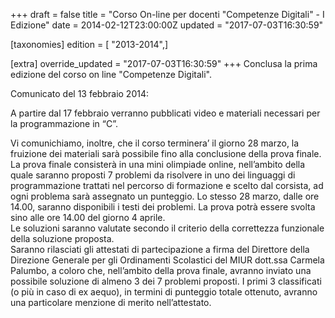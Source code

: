 +++
draft = false
title = "Corso On-line per docenti \"Competenze Digitali\" - I Edizione"
date = 2014-02-12T23:00:00Z
updated = "2017-07-03T16:30:59"

[taxonomies]
edition = [ "2013-2014",]

[extra]
override_updated = "2017-07-03T16:30:59"
+++
Conclusa la prima edizione del corso on line "Competenze Digitali".

Comunicato del 13 febbraio 2014:

A partire dal 17 febbraio verranno pubblicati video e materiali necessari per la programmazione in “C”.

Vi comunichiamo, inoltre, che il corso terminera’ il giorno 28 marzo, la fruizione dei materiali sarà possibile fino alla conclusione della prova finale.<br/>La prova finale consisterà in una mini olimpiade online, nell’ambito della quale saranno proposti 7 problemi da risolvere in uno dei linguaggi di programmazione trattati nel percorso di formazione e scelto dal corsista, ad ogni problema sarà assegnato un punteggio. Lo stesso 28 marzo, dalle ore 14.00, saranno disponibili i testi dei problemi. La prova potrà essere svolta sino alle ore 14.00 del giorno 4 aprile.<br/>Le soluzioni saranno valutate secondo il criterio della correttezza funzionale della soluzione proposta.<br/>Saranno rilasciati gli attestati di partecipazione a firma del Direttore della Direzione Generale per gli Ordinamenti Scolastici del MIUR dott.ssa Carmela Palumbo, a coloro che, nell’ambito della prova finale, avranno inviato una possibile soluzione di almeno 3 dei 7 problemi proposti. I primi 3 classificati (o più in caso di ex aequo), in termini di punteggio totale ottenuto, avranno una particolare menzione di merito nell’attestato.
